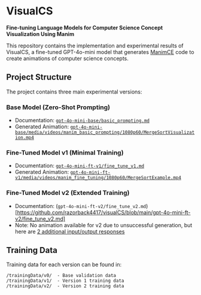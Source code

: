 # VisualCS

**Fine-tuning Language Models for Computer Science Concept Visualization Using Manim**

This repository contains the implementation and experimental results of VisualCS, a fine-tuned GPT-4o-mini model that generates [ManimCE](https://github.com/ManimCommunity/manim) code to create animations of computer science concepts.

## Project Structure

The project contains three main experimental versions:

### Base Model (Zero-Shot Prompting)
- Documentation: [`gpt-4o-mini-base/basic_prompting.md`](https://github.com/razorback4417/visualCS/blob/main/gpt-4o-mini-base/basic_prompting.md)
- Generated Animation: [`gpt-4o-mini-base/media/videos/manim_basic_prompting/1080p60/MergeSortVisualization.mp4`](https://github.com/razorback4417/visualCS/blob/main/gpt-4o-mini-base/media/videos/manim_basic_prompting/1080p60/MergeSortVisualization.mp4)

### Fine-Tuned Model v1 (Minimal Training)
- Documentation: [`gpt-4o-mini-ft-v1/fine_tune_v1.md`](https://github.com/razorback4417/visualCS/blob/main/gpt-4o-mini-ft-v1/fine_tune_v1.md)
- Generated Animation: [`gpt-4o-mini-ft-v1/media/videos/manim_fine_tuning/1080p60/MergeSortExample.mp4`](https://github.com/razorback4417/visualCS/blob/main/gpt-4o-mini-ft-v1/media/videos/manim_fine_tuning/1080p60/MergeSortExample.mp4)

### Fine-Tuned Model v2 (Extended Training)
- Documentation: (`gpt-4o-mini-ft-v2/fine_tune_v2.md`)[https://github.com/razorback4417/visualCS/blob/main/gpt-4o-mini-ft-v2/fine_tune_v2.md]
- Note: No animation available for v2 due to unsuccessful generation, but here are [2 additional input/output responses](https://github.com/razorback4417/visualCS/blob/main/gpt-4o-mini-ft-v2/other_responses.md)

## Training Data

Training data for each version can be found in:
```
/trainingData/v0/  - Base validation data
/trainingData/v1/  - Version 1 training data
/trainingData/v2/  - Version 2 training data
```